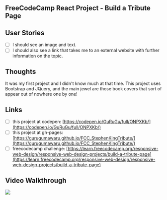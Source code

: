 ## FreeCodeCamp React Project - Build a Tribute Page

## User Stories
- [ ] I should see an image and text.
- [ ] I should also see a link that takes me to an external website with further information on the topic.

## Thoughts
It was my first project and I didn't know much at that time. This project uses Bootstrap and JQuery, and the main jewel are those book covers that sort of appear out of nowhere one by one!

## Links
- [ ] this project at codepen: [https://codepen.io/GuRuGu/full/ONPXKb/](https://codepen.io/GuRuGu/full/ONPXKb/)
- [ ] this project at gh-pages: [https://gurugumawaru.github.io/FCC_StephenKingTribute/](https://gurugumawaru.github.io/FCC_StephenKingTribute/)
- [ ] freecodecamp challenge: [https://learn.freecodecamp.org/responsive-web-design/responsive-web-design-projects/build-a-tribute-page](https://learn.freecodecamp.org/responsive-web-design/responsive-web-design-projects/build-a-tribute-page)

## Video Walkthrough
![](https://github.com/gurugumawaru/FCC_StephenKingTribute/blob/master/FCC_stephen_king_tribute.gif)

